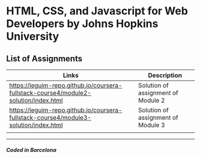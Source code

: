 # HTML, CSS, and Javascript for Web Developers by Johns Hopkins University  

## List of Assignments  

| Links | Description |  
|----------------------------------------------|--------------------|  
|<https://leguim-repo.github.io/coursera-fullstack-course4/module2-solution/index.html>| Solution of assignment of Module 2 |
|<https://leguim-repo.github.io/coursera-fullstack-course4/module3-solution/index.html>| Solution of assignment of Module 3 |
| | |  

---

##### Coded in Barcelona  
